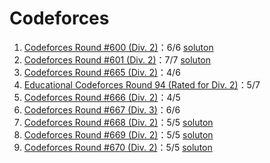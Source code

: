 # Codeforces

1. [Codeforces Round #600 (Div. 2)](https://codeforces.com/contest/1253)：6/6 [soluton](https://blog.skqliao.com/index.php/archives/15/)
2. [Codeforces Round #601 (Div. 2)](https://codeforces.com/contest/1255)：7/7 [soluton](https://blog.skqliao.com/index.php/archives/20/)
3. [Codeforces Round #665 (Div. 2)](https://codeforces.com/contest/1401)：4/6
4. [Educational Codeforces Round 94 (Rated for Div. 2)](https://codeforces.com/contest/1400)：5/7
5. [Codeforces Round #666 (Div. 2)](https://codeforces.com/contest/1397)：4/5
6. [Codeforces Round #667 (Div. 3)](https://codeforces.com/contest/1409)：6/6
7. [Codeforces Round #668 (Div. 2)](https://codeforces.com/contest/1405)：5/5 [soluton](https://blog.skqliao.com/index.php/archives/26/)
8. [Codeforces Round #669 (Div. 2)](https://codeforces.com/contest/1407)：5/5 [soluton](https://blog.skqliao.com/index.php/archives/28/)
9. [Codeforces Round #670 (Div. 2)](https://codeforces.com/contest/1406)：5/5 [soluton](https://blog.skqliao.com/index.php/archives/27/)